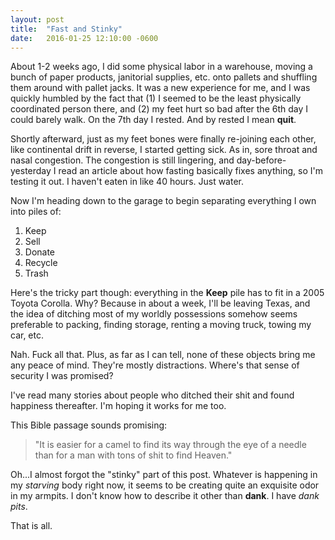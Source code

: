 ```yaml
---
layout: post
title:  "Fast and Stinky"
date:   2016-01-25 12:10:00 -0600
---
```

About 1-2 weeks ago, I did some physical labor in a warehouse, moving a bunch of paper products, janitorial supplies, etc. onto pallets and shuffling them around with pallet jacks. It was a new experience for me, and I was quickly humbled by the fact that (1) I seemed to be the least physically coordinated person there, and (2) my feet hurt so bad after the 6th day I could barely walk. On the 7th day I rested. And by rested I mean <strong>quit</strong>.

Shortly afterward, just as my feet bones were finally re-joining each other, like continental drift in reverse, I started getting sick. As in, sore throat and nasal congestion. The congestion is still lingering, and day-before-yesterday I read an article about how fasting basically fixes anything, so I'm testing it out. I haven't eaten in like 40 hours. Just water.

Now I'm heading down to the garage to begin separating everything I own into piles of:

1. Keep
2. Sell
3. Donate
4. Recycle
5. Trash

Here's the tricky part though: everything in the <strong>Keep</strong> pile has to fit in a 2005 Toyota Corolla. Why? Because in about a week, I'll be leaving Texas, and the idea of ditching most of my worldly possessions somehow seems preferable to packing, finding storage, renting a moving truck, towing my car, etc.

Nah. Fuck all that. Plus, as far as I can tell, none of these objects bring me any peace of mind. They're mostly distractions. Where's that sense of security I was promised?

I've read many stories about people who ditched their shit and found happiness thereafter. I'm hoping it works for me too.

This Bible passage sounds promising:

> "It is easier for a camel to find its way through the eye of a needle than for a man with tons of shit to find Heaven."

Oh...I almost forgot the "stinky" part of this post. Whatever is happening in my <em>starving</em> body right now, it seems to be creating quite an exquisite odor in my armpits. I don't know how to describe it other than <strong>dank</strong>. I have <em>dank pits</em>.

That is all.
